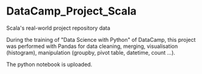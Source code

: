 # DataCamp_Project_Scala
Scala's real-world project repository data

During the training of "Data Science with Python" of DataCamp, this project was performed with Pandas for data cleaning, merging, visualisation (histogram), manipulation (groupby, pivot table, datetime, count ...).

The python notebook is uploaded.
